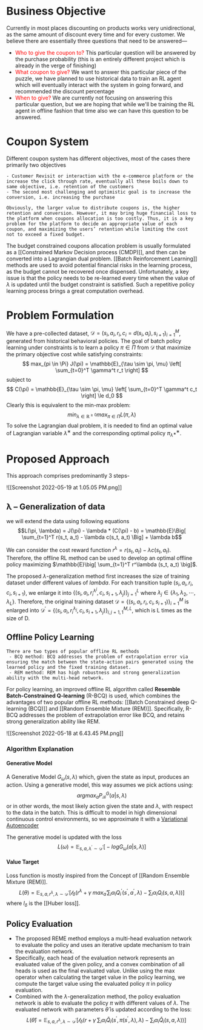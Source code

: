 # Business Objective
Currently in most places discounting on products works very unidirectional, as the same amount of discount every time and for every customer. We believe there are essentially three questions that need to be answered—
- <font color="Red">Who to give the coupon to? </font>This particular question will be answered by the purchase probability (this is an entirely different project which is already in the verge of finishing)
- <font color="red">What coupon to give? </font> We want to answer this particular piece of the puzzle, we have planned to use historical data to train an RL agent which will eventually interact with the system in going forward, and recommended the discount percentage
- <font color="red">When to give?</font> We are currently not focusing on answering this particular question, but we are hoping that while we'll be training the RL agent in offline fashion that time also we can have this question to be answered.


# Coupon System
Different coupon system has different objectives, most of the cases there primarily two objectives
```note-green
- Customer Revisit or interaction with the e-commerce platform or the increase the click through rate, eventually all these boils down to same objective, i.e. retention of the customers
- The second most challenging and optimistic goal is to increase the conversion, i.e. increasing the purchase
```

```note-grey-background
Obviously, the larger value to distribute coupons is, the higher retention and conversion. However, it may bring huge financial loss to the platform when coupons allocation is too costly. Thus, it is a key problem for the platform to decide an appropriate value of each coupon, and maximizing the users’ retention while limiting the cost not to exceed a fixed budget.
```

The budget constrained coupons allocation problem is usually formulated as a [[Constrained Markov Decision process (CMDP)]], and then can be converted into a Lagrangian dual problem. [[Batch Reinforcement Learning]] methods are used to avoid potential financial risks in the learning process, as the budget cannot be recovered once dispensed. Unfortunately, a key issue is that the policy needs to be re-learned every time when the value of $\lambda$ is updated until the budget constraint is satisfied. Such a repetitive policy learning process brings a great computation overhead.


# Problem Formulation
We have a pre-collected dataset, $\mathcal{D} = {(s_i, a_i, r_i, c_i=d(s_i, a_i), s_{i+1})}_{i=1}^M$, generated from historical behavioral policies. The goal of batch policy learning under constraints is to learn a policy $\pi \in \Pi$ from $\mathcal{D}$ that maximize the primary objective cost while satisfying constraints:
$$ max_{pi \in \Pi} J(\pi) = \mathbb{E}_{\tau \sim \pi, \mu} \left[ \sum_{t=0}^T \gamma^t r_t \right] $$
subject to 
$$ C(\pi) = \mathbb{E}_{\tau \sim \pi, \mu} \left[ \sum_{t=0}^T \gamma^t c_t \right] \le d_0 $$
Clearly this is equivalent to the min-max problem: 
$$ min_{\lambda \in \mathbb{R}^{\ge 0}} max_{\pi \in \Pi} L(\pi, \lambda) $$
To solve the Lagrangian dual problem, it is needed to find an optimal value of Lagrangian variable $\lambda^∗$ and the corresponding optimal policy $\pi^∗_{\lambda^∗}$.


# Proposed Approach

This approach comprises predominantly 3 steps- 

![[Screenshot 2022-05-19 at 1.05.05 PM.png]]

## λ – Generalization of data
we will extend the data using following equations
$$L(\pi, \lambda) = J(\pi) - \lambda * (C(\pi) - b) = \mathbb{E}\Big[ \sum_{t=1}^T r(s_t, a_t) - \lambda c(s_t, a_t) \Big] + \lambda b$$

We can consider the cost reward function $r^\lambda = r(s_t, a_t) - \lambda c(s_t, a_t)$. Therefore, the offline RL method can be used to develop an optimal offline policy maximizing $\mathbb{E}\big[ \sum_{t=1}^T r^\lambda (s_t, a_t) \big]$.

The proposed $\lambda$-generalization method first increases the size of training dataset under different values of $lambda$. For each transition tuple $(s_i, a_i, r_i, c_i, s_{i+1})$, we enlarge it into $\{(s_i, a_i, r^{\lambda^j}_i , c_i, s_{i+1}, \lambda_j )\}^L_{j=1}$ where $\lambda_j \in \{\lambda_1, \lambda_2, \cdots, \lambda_L\}$. Therefore, the original training dataset $\mathcal{D} = \{(s_i, a_i, r_i, c_i, s_{i+1})\}_{i=1}^M$ is enlarged into $\mathcal{D}^\prime = \{(s_i, a_i, r^{\lambda_j}_i, c_i, s_{i+1}, λ_j)\}^{M,L}_{i,j=1,1}$, which is L times as the size of D.

## Offline Policy Learning
```note-green-background
There are two types of popular offline RL methods
 - BCQ method: BCQ addresses the problem of extrapolation error via ensuring the match between the state-action pairs generated using the learned policy and the fixed training dataset.
 - REM method: REM has high robustness and strong generalization ability with the multi-head network.
```

For policy learning, an improved offline RL algorithm called **Resemble Batch-Constrained Q-learning** (R-BCQ) is used, which combines the advantages of two popular offline RL methods: [[Batch Constrained deep Q-learning (BCQ)]] and [[Random Ensemble Mixture (REM)]]. Specifically, R-BCQ addresses the problem of extrapolation error like BCQ, and retains strong generalization ability like REM.

![[Screenshot 2022-05-18 at 6.43.45 PM.png]]
### Algorithm Explanation
#### Generative Model
A Generative Model $G_\omega(s, \lambda)$ which, given the state as input, produces an action. Using a generative model, this way assumes we pick actions using:
$$ argmax_a P^G_\mathcal{B}(a|s, \lambda) $$
or in other words, the most likely action given the state and $\lambda$, with respect to the data in the batch. This is difficult to model in high dimensional continuous control environments, so we approximate it with a [Variational Autoencoder](https://avandekleut.github.io/vae/)

The generative model is updated with the loss $$ L(\omega) = \mathbb{E}_{s,a,\lambda^\prime \sim \mathcal{D}^\prime} \Big[ -log G_\omega(a \vert s, \lambda) \Big] $$

#### Value Target 
Loss function is mostly inspired from the Concept of [[Random Ensemble Mixture (REM)]].
$$ 
L(\theta) = \mathbb{E}_{s, a, r^\lambda, \lambda \sim \mathcal{D}^\prime} 
\Bigg[\mathcal{l}_\delta \Big(
r^\lambda + \gamma \; max_{a^\prime} \sum_i α_i Q_i^\prime(s^\prime, a^\prime, \lambda) - \sum_i \alpha_i Q_i(s, a, \lambda)
\Big) \Bigg]
$$
where $l_\delta$ is the [[Huber loss]].

## Policy Evaluation

- The proposed REME method employs a multi-head evaluation network to evaluate the policy and uses an iterative update mechanism to train the evaluation network. 
- Specifically, each head of the evaluation network represents an evaluated value of the given policy, and a convex combination of all heads is used as the final evaluated value. Unlike using the max operator when calculating the target value in the policy learning, we compute the target value using the evaluated policy $\pi$ in policy evaluation. 
- Combined with the $\lambda$-generalization method, the policy evaluation network is able to evaluate the policy $\pi$ with different values of $\lambda$. The evaluated network with parameters $\hat{\theta}$ is updated according to the loss:
$$ 
L(\hat{\theta}) = \mathbb{E}_{s, a, r^\lambda, \lambda \sim \mathcal{D}^\prime} 
\Bigg[\mathcal{l}_\delta \Big(
r + \gamma \; \sum_i α_i \hat{Q}_i(s^\prime, \pi(s^\prime, \lambda), \lambda) - \sum_i \alpha_i \hat{Q}_i(s, a, \lambda)
\Big) \Bigg]
$$
